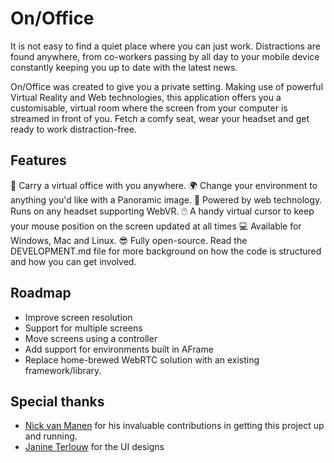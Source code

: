 # On/Office

It is not easy to find a quiet place where you can just work. Distractions are found anywhere, from co-workers passing by all day to your mobile device constantly keeping you up to date with the latest news.

On/Office was created to give you a private setting. Making use of powerful Virtual Reality and Web technologies, this application offers you a customisable, virtual room where the screen from your computer is streamed in front of you. Fetch a comfy seat, wear your headset and get ready to work distraction-free.

## Features

🏢 Carry a virtual office with you anywhere.
🌍 Change your environment to anything you'd like with a Panoramic image.
🔗 Powered by web technology. Runs on any headset supporting WebVR.
🖱️ A handy virtual cursor to keep your mouse position on the screen updated at all times
💻 Available for Windows, Mac and Linux.
😎 Fully open-source. Read the DEVELOPMENT.md file for more background on how the code is structured and how you can get involved.

## Roadmap

* Improve screen resolution
* Support for multiple screens
* Move screens using a controller
* Add support for environments built in AFrame
* Replace home-brewed WebRTC solution with an existing framework/library.

## Special thanks

- [Nick van Manen](https://www.linkedin.com/in/nvanmanen/) for his invaluable contributions in getting this project up and running.
- [Janine Terlouw](http://janineterlouw.nl) for the UI designs
